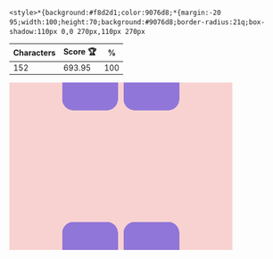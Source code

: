 `<style>*{background:#f8d2d1;color:9076d8;*{margin:-20 95;width:100;height:70;background:#9076d8;border-radius:21q;box-shadow:110px 0,0 270px,110px 270px`

| Characters | Score 🏆 | %   |
| ---------- | -------- | --- |
| 152        | 693.95   | 100 |

![](/2024/sep2024/12/20240912.png)
